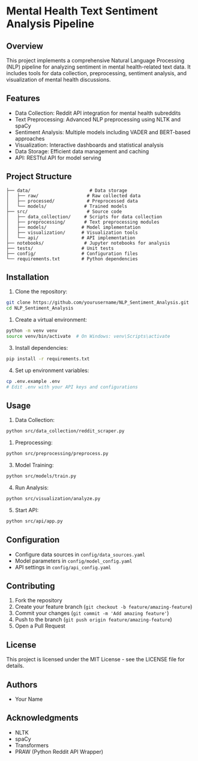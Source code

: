 # Mental Health Text Sentiment Analysis Pipeline

## Overview

This project implements a comprehensive Natural Language Processing (NLP) pipeline for analyzing sentiment in mental health-related text data. It includes tools for data collection, preprocessing, sentiment analysis, and visualization of mental health discussions.

## Features

- Data Collection: Reddit API integration for mental health subreddits
- Text Preprocessing: Advanced NLP preprocessing using NLTK and spaCy
- Sentiment Analysis: Multiple models including VADER and BERT-based approaches
- Visualization: Interactive dashboards and statistical analysis
- Data Storage: Efficient data management and caching
- API: RESTful API for model serving

## Project Structure

```
├── data/                      # Data storage
│   ├── raw/                  # Raw collected data
│   ├── processed/            # Preprocessed data
│   └── models/              # Trained models
├── src/                      # Source code
│   ├── data_collection/     # Scripts for data collection
│   ├── preprocessing/       # Text preprocessing modules
│   ├── models/             # Model implementation
│   ├── visualization/      # Visualization tools
│   └── api/                # API implementation
├── notebooks/               # Jupyter notebooks for analysis
├── tests/                  # Unit tests
├── config/                 # Configuration files
└── requirements.txt        # Python dependencies
```

## Installation

1. Clone the repository:

```bash
git clone https://github.com/yourusername/NLP_Sentiment_Analysis.git
cd NLP_Sentiment_Analysis
```

1. Create a virtual environment:

```bash
python -m venv venv
source venv/bin/activate  # On Windows: venv\Scripts\activate
```

3. Install dependencies:

```bash
pip install -r requirements.txt
```

4. Set up environment variables:

```bash
cp .env.example .env
# Edit .env with your API keys and configurations
```

## Usage

1. Data Collection:

```bash
python src/data_collection/reddit_scraper.py
```

1. Preprocessing:

```bash
python src/preprocessing/preprocess.py
```

3. Model Training:

```bash
python src/models/train.py
```

4. Run Analysis:

```bash
python src/visualization/analyze.py
```

5. Start API:

```bash
python src/api/app.py
```

## Configuration

- Configure data sources in `config/data_sources.yaml`
- Model parameters in `config/model_config.yaml`
- API settings in `config/api_config.yaml`

## Contributing

1. Fork the repository
2. Create your feature branch (`git checkout -b feature/amazing-feature`)
3. Commit your changes (`git commit -m 'Add amazing feature'`)
4. Push to the branch (`git push origin feature/amazing-feature`)
5. Open a Pull Request

## License

This project is licensed under the MIT License - see the LICENSE file for details.

## Authors

- Your Name

## Acknowledgments

- NLTK
- spaCy
- Transformers
- PRAW (Python Reddit API Wrapper)
